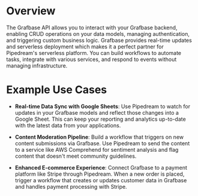 # Overview

The Grafbase API allows you to interact with your Grafbase backend, enabling CRUD operations on your data models, managing authentication, and triggering custom business logic. Grafbase provides real-time updates and serverless deployment which makes it a perfect partner for Pipedream's serverless platform. You can build workflows to automate tasks, integrate with various services, and respond to events without managing infrastructure.

# Example Use Cases

- **Real-time Data Sync with Google Sheets**: Use Pipedream to watch for updates in your Grafbase models and reflect those changes into a Google Sheet. This can keep your reporting and analytics up-to-date with the latest data from your applications.

- **Content Moderation Pipeline**: Build a workflow that triggers on new content submissions via Grafbase. Use Pipedream to send the content to a service like AWS Comprehend for sentiment analysis and flag content that doesn't meet community guidelines.

- **Enhanced E-commerce Experience**: Connect Grafbase to a payment platform like Stripe through Pipedream. When a new order is placed, trigger a workflow that creates or updates customer data in Grafbase and handles payment processing with Stripe.
